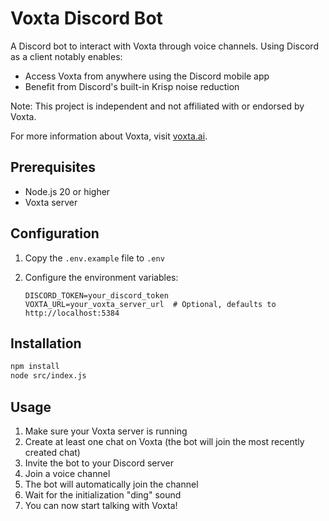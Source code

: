 # Voxta Discord Bot

A Discord bot to interact with Voxta through voice channels.
Using Discord as a client notably enables:
- Access Voxta from anywhere using the Discord mobile app
- Benefit from Discord's built-in Krisp noise reduction

Note: This project is independent and not affiliated with or endorsed by Voxta.

For more information about Voxta, visit [voxta.ai](https://voxta.ai/).

## Prerequisites

- Node.js 20 or higher
- Voxta server

## Configuration

1. Copy the `.env.example` file to `.env`
2. Configure the environment variables:

   ```
   DISCORD_TOKEN=your_discord_token
   VOXTA_URL=your_voxta_server_url  # Optional, defaults to http://localhost:5384
   ```

## Installation

```bash
npm install
node src/index.js
```

## Usage

1. Make sure your Voxta server is running
2. Create at least one chat on Voxta (the bot will join the most recently created chat)
3. Invite the bot to your Discord server
2. Join a voice channel
3. The bot will automatically join the channel
4. Wait for the initialization "ding" sound
5. You can now start talking with Voxta!
